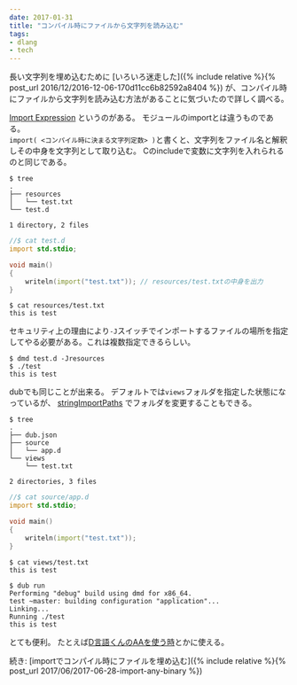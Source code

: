 ```yaml
---
date: 2017-01-31
title: "コンパイル時にファイルから文字列を読み込む"
tags:
- dlang
- tech
---
```


長い文字列を埋め込むために
[いろいろ迷走した]({% include relative %}{% post_url 2016/12/2016-12-06-170d11cc6b82592a8404 %})
が、コンパイル時にファイルから文字列を読み込む方法があることに気づいたので詳しく調べる。

[Import Expression](https://dlang.org/spec/expression.html#ImportExpression)
というのがある。
モジュールのimportとは違うものである。  
`import( <コンパイル時に決まる文字列定数> )`と書くと、文字列をファイル名と解釈しその中身を文字列として取り込む。
Cのincludeで変数に文字列を入れられるのと同じである。


```console
$ tree
.
├── resources
│   └── test.txt
└── test.d

1 directory, 2 files
```

```d
//$ cat test.d
import std.stdio;

void main()
{
    writeln(import("test.txt")); // resources/test.txtの中身を出力
}
```

```console
$ cat resources/test.txt 
this is test
```

セキュリティ上の理由により`-J`スイッチでインポートするファイルの場所を指定してやる必要がある。これは複数指定できるらしい。

```console
$ dmd test.d -Jresources
$ ./test
this is test

```

dubでも同じことが出来る。
デフォルトでは`views`フォルダを指定した状態になっているが、
[stringImportPaths](http://code.dlang.org/package-format?lang=json#build-settings)
でフォルダを変更することもできる。

```console
$ tree
.
├── dub.json
├── source
│   └── app.d
└── views
    └── test.txt

2 directories, 3 files
```

```d
//$ cat source/app.d 
import std.stdio;

void main()
{
    writeln(import("test.txt"));
}
```

```console
$ cat views/test.txt 
this is test
```

```console
$ dub run
Performing "debug" build using dmd for x86_64.
test ~master: building configuration "application"...
Linking...
Running ./test
this is test

```

とても便利。
たとえば[D言語くんのAAを使う時](https://github.com/kotet/progress/commit/3fc0faa3effcf1efe722b77414cfe22827d9ea5a)とかに使える。

続き: [importでコンパイル時にファイルを埋め込む]({% include relative %}{% post_url 2017/06/2017-06-28-import-any-binary %})